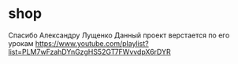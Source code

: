 # shop
Спасибо Александру Лущенко
Данный проект верстается по его урокам
https://www.youtube.com/playlist?list=PLM7wFzahDYnGzgHS52GT7FWvvdpX6rDYR

